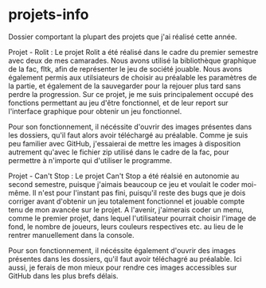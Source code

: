 # projets-info
Dossier comportant la plupart des projets que j'ai réalisé cette année.

Projet - Rolit :
Le projet Rolit a été réalisé dans le cadre du premier semestre avec deux de mes camarades. Nous avons utilisé la bibliothèque graphique de la fac, fltk, afin de représenter le jeu de société jouable. Nous avons également permis aux utilsiateurs de choisir au préalable les paramètres de la partie, et également de la sauvegarder pour la rejouer plus tard sans perdre la progression. Sur ce projet, je me suis principalement occupé des fonctions permettant au jeu d'être fonctionnel, et de leur report sur l'interface graphique pour obtenir un jeu fonctionnel.

Pour son fonctionnement, il nécéssite d'ouvrir des images présentes dans les dossiers, qu'il faut alors avoir téléchargé au préalable. Comme je suis peu familier avec GitHub, j'essaierai de mettre les images à disposition autrement qu'avec le fichier zip utilisé dans le cadre de la fac, pour permettre à n'importe qui d'utiliser le programme.


Projet - Can't Stop :
Le projet Can't Stop a été réalsié en autonomie au second semestre, puisque j'aimais beaucoup ce jeu et voulait le coder moi-même. Il n'est pour l'instant pas fini, puisqu'il reste des bugs que je dois corriger avant d'obtenir un jeu totalement fonctionnel et jouable compte tenu de mon avancée sur le projet. A l'avenir, j'aimerais coder un menu, comme le premier projet, dans lequel l'utilisateur pourrait choisir l'image de fond, le nombre de joueurs, leurs couleurs respectives etc. au lieu de le rentrer manuellement dans la console.

Pour son fonctionnement, il nécéssite également d'ouvrir des images présentes dans les dossiers, qu'il faut avoir téléchagré au préalable. Ici aussi, je ferais de mon mieux pour rendre ces images accessibles sur GitHub dans les plus brefs délais.
